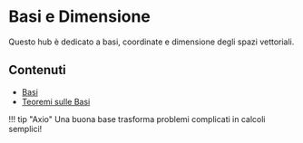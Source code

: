 # Basi e Dimensione

Questo hub è dedicato a basi, coordinate e dimensione degli spazi vettoriali.

## Contenuti

- [Basi](basi.md)
- [Teoremi sulle Basi](teoremi-sulle-basi.md)

!!! tip "Axio"
    Una buona base trasforma problemi complicati in calcoli semplici!

